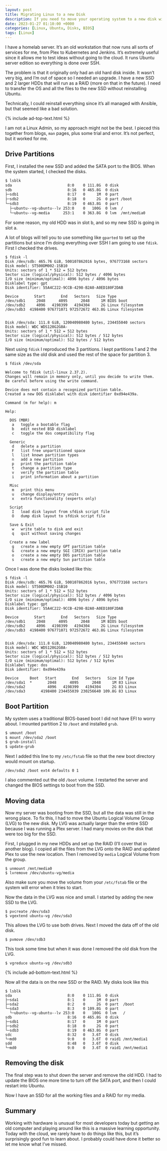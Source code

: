 ```yaml
---
layout: post
title: Migrating Linux to a new Disk
description: If you need to move your operating system to a new disk without reinstalling everything, here are the steps to follow
date: 2023-01-27 01:10:00 +0000
categories: [Linux, Ubuntu, Disks, BIOS]
tags: [Linux]
---
```


I have a homelab server. It’s an old workstation that now runs all sorts of services for me, from Plex to Kubernetes and Jenkins. It’s extremely useful since it allows me to test ideas without going to the cloud. It runs Ubuntu server edition so everything is done over SSH.

The problem is that it originally only had an old hard disk inside. It wasn’t very big, and I’m out of space so I needed an upgrade. I have a new SSD and 2 larger HDDs that will run as a RAID (more on that in the future). I need to transfer the OS and all the files to the new SSD without reinstalling Ubuntu. 

Technically, I could reinstall everything since it’s all managed with Ansible, but that seemed like a bad solution.

{% include ad-top-text.html %}

I am not a Linux Admin, so my approach might not be the best. I pieced this together from blogs, `man` pages, plus some trial and error. It’s not perfect, but it worked for me.

## Drive Partitions

First, I installed the new SSD and added the SATA port to the BIOS. When the system started, I checked the disks.

```sh
$ lsblk
sda                         8:0    0 111.8G  0 disk
sdb                         8:16   0 465.8G  0 disk
├─sdb1                      8:17   0     1M  0 part
├─sdb2                      8:18   0     2G  0 part /boot
└─sdb3                      8:19   0 463.8G  0 part
  ├─ubuntu--vg-ubuntu--lv 253:0    0   100G  0 lvm  /
  └─ubuntu--vg-media      253:1    0 363.8G  0 lvm  /mnt/media0
```

For some reason, my old HDD was in slot b, and so my new SSD is going in slot a. 

A lot of blogs will tell you to use something like `gparted` to set up the partitions but since I’m doing everything over SSH I am going to use `fdisk`. First I checked the drives.

```
$ fdisk -l
Disk /dev/sdb: 465.76 GiB, 500107862016 bytes, 976773168 sectors
Disk model: ST500DM002-1SB10
Units: sectors of 1 * 512 = 512 bytes
Sector size (logical/physical): 512 bytes / 4096 bytes
I/O size (minimum/optimal): 4096 bytes / 4096 bytes
Disklabel type: gpt
Disk identifier: 55A4C222-9CCB-4298-B2A0-A0ED180F2DAB

Device       Start       End   Sectors   Size Type
/dev/sdb1     2048      4095      2048     1M BIOS boot
/dev/sdb2     4096   4198399   4194304     2G Linux filesystem
/dev/sdb3  4198400 976771071 972572672 463.8G Linux filesystem


Disk /dev/sda: 111.8 GiB, 120040980480 bytes, 234455040 sectors
Disk model: WDC WDS120G2G0A-
Units: sectors of 1 * 512 = 512 bytes
Sector size (logical/physical): 512 bytes / 512 bytes
I/O size (minimum/optimal): 512 bytes / 512 bytes

```

Next using `fdisk` I reproduced the 3 partitions. I kept partitions 1 and 2 the same size as the old disk and used the rest of the space for partition 3.

```
$ fdisk /dev/sda

Welcome to fdisk (util-linux 2.37.2).
Changes will remain in memory only, until you decide to write them.
Be careful before using the write command.

Device does not contain a recognized partition table.
Created a new DOS disklabel with disk identifier 0xd94e439a.

Command (m for help): m

Help:

  DOS (MBR)
   a   toggle a bootable flag
   b   edit nested BSD disklabel
   c   toggle the dos compatibility flag

  Generic
   d   delete a partition
   F   list free unpartitioned space
   l   list known partition types
   n   add a new partition
   p   print the partition table
   t   change a partition type
   v   verify the partition table
   i   print information about a partition

  Misc
   m   print this menu
   u   change display/entry units
   x   extra functionality (experts only)

  Script
   I   load disk layout from sfdisk script file
   O   dump disk layout to sfdisk script file

  Save & Exit
   w   write table to disk and exit
   q   quit without saving changes

  Create a new label
   g   create a new empty GPT partition table
   G   create a new empty SGI (IRIX) partition table
   o   create a new empty DOS partition table
   s   create a new empty Sun partition table 
```

Once I was done the disks looked like this:

```
$ fdisk -l
Disk /dev/sdb: 465.76 GiB, 500107862016 bytes, 976773168 sectors
Disk model: ST500DM002-1SB10
Units: sectors of 1 * 512 = 512 bytes
Sector size (logical/physical): 512 bytes / 4096 bytes
I/O size (minimum/optimal): 4096 bytes / 4096 bytes
Disklabel type: gpt
Disk identifier: 55A4C222-9CCB-4298-B2A0-A0ED180F2DAB

Device       Start       End   Sectors   Size Type
/dev/sdb1     2048      4095      2048     1M BIOS boot
/dev/sdb2     4096   4198399   4194304     2G Linux filesystem
/dev/sdb3  4198400 976771071 972572672 463.8G Linux filesystem


Disk /dev/sda: 111.8 GiB, 120040980480 bytes, 234455040 sectors
Disk model: WDC WDS120G2G0A-
Units: sectors of 1 * 512 = 512 bytes
Sector size (logical/physical): 512 bytes / 512 bytes
I/O size (minimum/optimal): 512 bytes / 512 bytes
Disklabel type: dos
Disk identifier: 0xd94e439a

Device     Boot   Start       End   Sectors   Size Id Type
/dev/sda1  *       2048      4095      2048     1M 83 Linux
/dev/sda2          4096   4198399   4194304     2G 83 Linux
/dev/sda3       4198400 234455039 230256640 109.8G 83 Linux
```

## Boot Partition

My system uses a traditional BIOS-based boot I did not have EFI to worry about. I mounted partition 2 to `/boot` and installed `grub`.

```sh
$ umount /boot
$ mount /dev/sda2 /boot
$ grub-install
$ update-grub
```

Next I added this line to my `/etc/fstab` file so that the new boot directory would mount on startup.

```
/dev/sda2 /boot ext4 defaults 0 1
```

I also commented out the old `/boot` volume. I restarted the server and changed the BIOS settings to boot from the SSD.

## Moving data

Now my server was booting from the SSD, but all the data was still in the wrong place. To fix this, I had to move the Ubuntu Logical Volume Group (LVG) to the new disk. My LVG was actually larger than the entire SSD because I was running a Plex server. I had many movies on the disk that were too big for the SSD.

First, I plugged in my new HDDs and set up the RAID (I’ll cover that in another blog). I copied all the files from the LVG onto the RAID and updated Plex to use the new location. Then I removed by `media` Logical Volume from the group.

```
$ unmount /mnt/media0
$ lvremove /dev/ubuntu-vg/media
```

Also make sure you move the volume from your `/etc/fstab` file or the system will error when it tries to start.

Now the data in the LVG was nice and small. I started by adding the new SSD to the LVG.

```
$ pvcreate /dev/sda3
$ vgextend ubuntu-vg /dev/sda3
```

This allows the LVG to use both drives. Next I moved the data off of the old disk.

```
$ pvmove /dev/sdb3
```

This took some time but when it was done I removed the old disk from the LVG.

```
$ vgreduce ubuntu-vg /dev/sdb3
```

{% include ad-bottom-text.html %}

Now all the data is on the new SSD or the RAID. My disks look like this

```
$ lsblk
sda                         8:0    0 111.8G  0 disk
├─sda1                      8:1    0     1M  0 part
├─sda2                      8:2    0     2G  0 part  /boot
└─sda3                      8:3    0 109.8G  0 part
  └─ubuntu--vg-ubuntu--lv 253:0    0   100G  0 lvm   /
sdb                         8:16   0 465.8G  0 disk
├─sdb1                      8:17   0     1M  0 part
├─sdb2                      8:18   0     2G  0 part
└─sdb3                      8:19   0 463.8G  0 part
sdc                         8:32   0   3.6T  0 disk
└─md0                       9:0    0   3.6T  0 raid1 /mnt/media1
sdd                         8:48   0   3.6T  0 disk
└─md0                       9:0    0   3.6T  0 raid1 /mnt/media1
```

## Removing the disk

The final step was to shut down the server and remove the old HDD. I had to update the BIOS one more time to turn off the SATA port, and then I could restart into Ubuntu.

Now I have an SSD for all the working files and a RAID for my media.

## Summary

Working with hardware is unusual for most developers today but getting an old computer and playing around like this is a massive learning opportunity. Today with the cloud, we rarely have to do things like this, but it’s surprisingly good fun to learn about. I probably could have done it better so let me know what I’ve missed.
